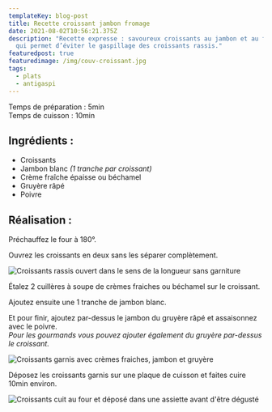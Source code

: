 ```yaml
---
templateKey: blog-post
title: Recette croissant jambon fromage
date: 2021-08-02T10:56:21.375Z
description: "Recette expresse : savoureux croissants au jambon et au fromage
  qui permet d’éviter le gaspillage des croissants rassis."
featuredpost: true
featuredimage: /img/couv-croissant.jpg
tags:
  - plats
  - antigaspi
---
```

Temps de préparation : 5min\
Temps de cuisson : 10min

## Ingrédients :

* Croissants
* Jambon blanc *(1 tranche par croissant)*
* Crème fraîche épaisse ou béchamel
* Gruyère râpé
* Poivre 

## Réalisation :

Préchauffez le four à 180°.

Ouvrez les croissants en deux sans les séparer complètement.

![Croissants rassis ouvert dans le sens de la longueur sans garniture ](/img/croissant.jpg "Croissants sans garniture ")

Étalez 2 cuillères à soupe de crèmes fraiches ou béchamel sur le croissant.

Ajoutez ensuite une 1 tranche de jambon blanc.

Et pour finir, ajoutez par-dessus le jambon du gruyère râpé et assaisonnez avec le poivre.\
*Pour les gourmands vous pouvez ajouter également du gruyère par-dessus le croissant.*

![Croissants garnis avec crèmes fraiches, jambon et gruyère](/img/croisant-garnie.jpg "Croissants garnis")

Déposez les croissants garnis sur une plaque de cuisson et faites cuire 10min environ.

![Croissants cuit au four et déposé dans une assiette avant d'être dégusté](/img/croissant-cuit.jpg "Croissants cuit ")